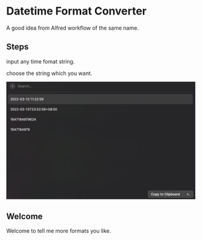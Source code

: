 # Datetime Format Converter

A good idea from Alfred workflow of the same name.

## Steps

input any time fomat string.

choose the string which you want.

<img src="./media/result.png" alt="result.png" width="500">

## Welcome

Welcome to tell me more formats you like.
